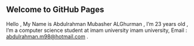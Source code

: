 ## Welcome to GitHub Pages
Hello , My Name is Abdulrahman Mubasher ALGhurman ,
I’m 23 years old ,
I’m a computer science student at imam university imam university,
Email : abdulrahman.m98@hotmail.com .
